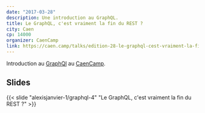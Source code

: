 ```yaml
---
date: "2017-03-28"
description: Une introduction au GraphQL.
title: Le GraphQL, c'est vraiment la fin du REST ?
city: Caen
cp: 14000
organizer: CaenCamp
link: https://caen.camp/talks/edition-28-le-graphql-cest-vraiment-la-fin-du-rest
---
```


Introduction au [GraphQl](https://graphql.org/) au [CaenCamp](https://caen.camp/talks/edition-28-le-graphql-cest-vraiment-la-fin-du-rest).  

## Slides

{{< slide "alexisjanvier-1/graphql-4" "Le GraphQL, c'est vraiment la fin du REST ?" >}}

